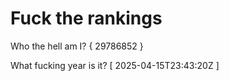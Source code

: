 # Fuck the rankings

Who the hell am I?
{ 29786852 }

What fucking year is it?
[ 2025-04-15T23:43:20Z ]
